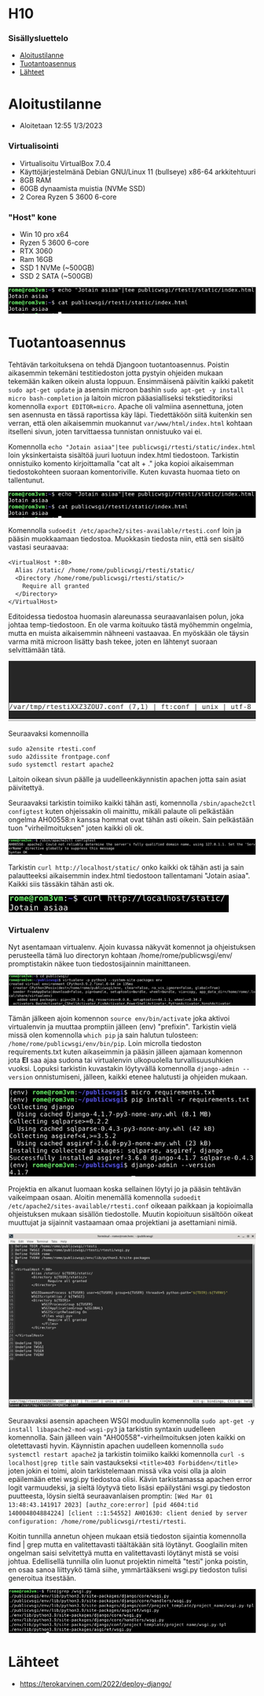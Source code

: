 # H10

### Sisällysluettelo
- [Aloitustilanne](#Aloitustilanne) 
- [Tuotantoasennus](#Tuotantoasennus)
- [Lähteet](#lähteet)



# Aloitustilanne

- Aloitetaan 12:55 1/3/2023

### Virtualisointi
- Virtualisoitu VirtualBox 7.0.4
- Käyttöjärjestelmänä Debian GNU/Linux 11 (bullseye) x86-64 arkkitehtuuri 
- 8GB RAM
- 60GB dynaamista muistia (NVMe SSD)
- 2 Corea Ryzen 5 3600 6-core

### "Host" kone
- Win 10 pro x64
- Ryzen 5 3600 6-core
- RTX 3060
- Ram 16GB
- SSD 1 NVMe (~500GB)
- SSD 2 SATA (~500GB)


![add file: upload](V6Kuvat1/v6t1k1.jpg)

# Tuotantoasennus

Tehtävän tarkoituksena on tehdä Djangoon tuotantoasennus. Poistin aikasemmin tekemäni testitiedoston jotta pystyin ohjeiden mukaan tekemään kaiken oikein alusta loppuun. Ensimmäisenä päivitin kaikki paketit ```sudo apt-get update``` ja asensin microon bashin ```sudo apt-get -y install micro bash-completion``` ja laitoin micron pääasialliseksi tekstieditoriksi komennolla ```export EDITOR=micro```. Apache oli valmiina asennettuna, joten sen asennusta en tässä raportissa käy läpi. Tiedettäköön siitä kuitenkin sen verran, että olen aikaisemmin muokannut ```var/www/html/index.html``` kohtaan itselleni sivun, joten tarvittaessa tunnistan onnistuuko vai ei.

Komennolla ```echo "Jotain asiaa"|tee publicwsgi/rtesti/static/index.html``` loin yksinkertaista sisältöä juuri luotuun index.html tiedostoon. Tarkistin onnistuiko komento kirjoittamalla "cat alt + ." joka kopioi aikaisemman tiedostokohteen suoraan komentoriville. Kuten kuvasta huomaa tieto on tallentunut.

![add file: upload](V6Kuvat1/v6t1k1.jpg)


Komennolla ```sudoedit /etc/apache2/sites-available/rtesti.conf``` loin ja pääsin muokkaamaan tiedostoa. Muokkasin tiedosta niin, että sen sisältö vastasi seuraavaa:

    <VirtualHost *:80>
      Alias /static/ /home/rome/publicwsgi/rtesti/static/
      <Directory /home/rome/publicwsgi/rtesti/static/>
        Require all granted
      </Directory>
    </VirtualHost>

Editoidessa tiedostoa huomasin alareunassa seuraavanlaisen polun, joka johtaa temp-tiedostoon. En ole varma koituuko tästä myöhemmin ongelmia, mutta en muista aikaisemmin nähneeni vastaavaa. En myöskään ole täysin varma mitä microon lisätty bash tekee, joten en lähtenyt suoraan selvittämään tätä.

![add file: upload](V6Kuvat1/v6t1k2.jpg)


Seuraavaksi komennoilla

    sudo a2ensite rtesti.conf
    sudo a2dissite frontpage.conf
    sudo systemctl restart apache2

Laitoin oikean sivun päälle ja uudelleenkäynnistin apachen jotta sain asiat päivitettyä.

Seuraavaksi tarkistin toimiiko kaikki tähän asti, komennolla ```/sbin/apache2ctl configtest``` kuten ohjeissakin oli mainittu, mikäli palaute oli pelkästään ongelma AH00558:n kanssa hommat ovat tähän asti oikein. Sain pelkästään tuon "virheilmoituksen" joten kaikki oli ok.

![add file: upload](V6Kuvat1/v6t1k3.jpg)


Tarkistin ```curl http://localhost/static/``` onko kaikki ok tähän asti ja sain palautteeksi aikaisemmin index.html tiedostoon tallentamani "Jotain asiaa". Kaikki siis tässäkin tähän asti ok.

![add file: upload](V6Kuvat1/v6t1k4.jpg)



### Virtualenv

Nyt asentamaan virtualenv. Ajoin kuvassa näkyvät komennot ja ohjeistuksen perusteella tämä luo directoryn kohtaan /home/rome/publicwsgi/env/ promptistakin näkee tuon tiedostosijainnin mainittaneen.

![add file: upload](V6Kuvat1/v6t1k5.jpg)

Tämän jälkeen ajoin komennon ```source env/bin/activate``` joka aktivoi virtualenvin ja muuttaa promptiin jälleen (env) "prefixin". Tarkistin vielä missä olen komennolla ```which pip``` ja sain halutun tulosteen: ```/home/rome/publicwsgi/env/bin/pip```. Loin microlla tiedoston requirements.txt kuten aikaseimmin ja pääsin jälleen ajamaan komennon jota **EI** saa ajaa sudona tai virtualenvin ulkopuolella turvallisuusuhkien vuoksi. Lopuksi tarkistin kuvastakin löytyvällä komennolla ```django-admin --version``` onnistumiseni, jälleen, kaikki etenee halutusti ja ohjeiden mukaan.

![add file: upload](V6Kuvat1/v6t1k6.jpg)

Projektia en alkanut luomaan koska sellainen löytyi jo ja pääsin tehtävän vaikeimpaan osaan. Aloitin menemällä komennolla ```sudoedit /etc/apache2/sites-available/rtesti.conf``` oikeaan paikkaan ja kopioimalla ohjeistuksen mukaan sisällön tiedostolle. Muutin kopioituun sisältöön oikeat muuttujat ja sijainnit vastaamaan omaa projektiani ja asettamiani nimiä. 

![add file: upload](V6Kuvat1/v6t1k7.jpg)

Seuraavaksi asensin apacheen WSGI moduulin komennolla ```sudo apt-get -y install libapache2-mod-wsgi-py3``` ja tarkistin syntaxin uudelleen komennolla. Sain jälleen vain "AH00558"-virheilmoituksen joten kaikki on oletettavasti hyvin. Käynnistin apachen uudelleen komennolla ```sudo systemctl restart apache2``` ja tarkistin toimiiko kaikki komennolla ```curl -s localhost|grep title``` sain vastaukseksi ```<title>403 Forbidden</title>``` joten jokin ei toimi, aloin tarkistelemaan missä vika voisi olla ja aloin epäilemään ettei wsgi.py tiedostoa olisi. Kävin tarkistamassa apachen error logit varmuudeksi, ja sieltä löytyvä tieto lisäsi epäilystäni wsgi.py tiedoston puutteesta, löysin sieltä seuraavanlaisen promptin: ```[Wed Mar 01 13:48:43.141917 2023] [authz_core:error] [pid 4604:tid 140004804884224] [client ::1:54552] AH01630: client denied by server configuration: /home/rome/publicwsgi/rtesti/rtesti```. 

Koitin tunnilla annetun ohjeen mukaan etsiä tiedoston sijaintia komennolla find | grep mutta en valitettavasti täältäkään sitä löytänyt. Googlailin miten ongelman saisi selvitettyä mutta en valitettavasti löytänyt mistä se voisi johtua. Edellisellä tunnilla olin luonut projektin nimeltä "testi" jonka poistin, en osaa sanoa liittyykö tämä siihe, ymmärtääkseni wsgi.py tiedoston tulisi generoitua itsestään. 

![add file: upload](V6Kuvat1/v6t1k8.jpg)

# Lähteet
- https://terokarvinen.com/2022/deploy-django/
